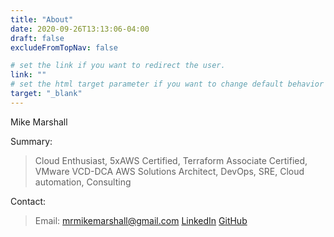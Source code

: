 ```yaml
---
title: "About"
date: 2020-09-26T13:13:06-04:00
draft: false
excludeFromTopNav: false

# set the link if you want to redirect the user.
link: ""
# set the html target parameter if you want to change default behavior
target: "_blank"
---
```


Mike Marshall

Summary:
> Cloud Enthusiast, 5xAWS Certified, Terraform Associate Certified, VMware VCD-DCA
AWS Solutions Architect, DevOps, SRE, Cloud automation, Consulting

Contact: 
> Email: mrmikemarshall@gmail.com
[LinkedIn](http://linkedin.com/in/mrmikemarshall) 
[GitHub](https://github.com/mrmikemarshall)